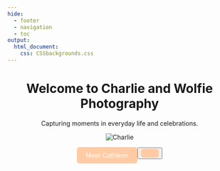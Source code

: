 ```yaml
---
hide:
  - footer
  - navigation
  - toc
output: 
  html_document:
    css: CSSbackgrounds.css
---
```

<div style="font-style: bold; text-align: center;" markdown="1">
<script src="https://kit.fontawesome.com/1602728312.js" crossorigin="anonymous"></script>
<link rel="stylesheet" href="https://kit.fontawesome.com/1602728312.css" crossorigin="anonymous">

# Welcome to Charlie and Wolfie Photography

  <style>
      .button {
        display: inline-block;
        padding: 10px 20px;
        text-align: center;
        text-decoration: none;
        color: #ffffff;
        background-color: #FFCBA4;
        border-radius: 6px;
        outline: none;
      }
  </style>
  
Capturing moments in everyday life and celebrations.

![Charlie](images/Not_portfolio/DSC_8008.jpg)

  <a href="https://nguye618.github.io/Charlie_and_Wolfie_Photography/about_me/" class="button">
  Meet Cathleen
    <button class="btn">
          <i class='fas fa-cat' style="color:#E8ADAA"></i>
  </a>

</div>